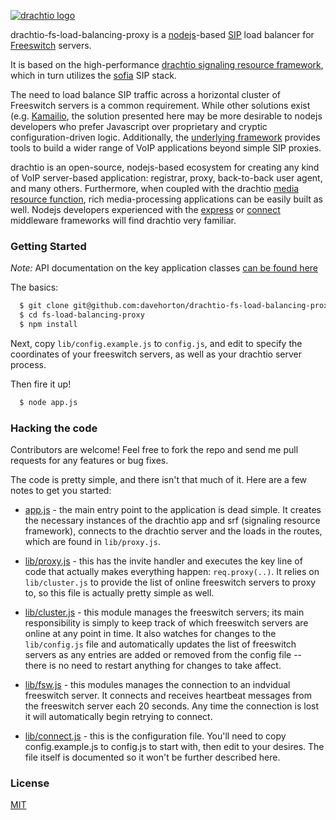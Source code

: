 [![drachtio logo](http://davehorton.github.io/drachtio-fs-load-balancing-proxy/img/definition-only-cropped.png)](http://davehorton.github.io/drachtio-fs-load-balancing-proxy)

 drachtio-fs-load-balancing-proxy is a [nodejs](https://nodejs.org)-based [SIP](http://www.ietf.org/rfc/rfc3261.txt) load balancer for [Freeswitch](https://freeswitch.org/) servers.

It is based on the high-performance [drachtio signaling resource framework](http://davehorton.github.io/drachtio-srf/), which in turn utilizes the [sofia](https://github.com/davehorton/sofia-sip") SIP stack.

The need to load balance SIP traffic across a horizontal cluster of Freeswitch servers is a common requirement.  While other solutions exist (e.g. [Kamailio](http://www.kamailio.org/), the solution presented here may be more desirable to nodejs developers who prefer Javascript over proprietary and cryptic configuration-driven logic.  Additionally, the [underlying framework](http://davehorton.github.io/drachtio-srf/) provides tools to build a wider range of VoIP applications beyond simple SIP proxies.

drachtio is an open-source, nodejs-based ecosystem for creating any kind of VoIP server-based application: registrar, proxy, back-to-back user agent, and many others. Furthermore, when coupled with the drachtio [media resource function](http://davehorton.github.io/drachtio-fsmrf/), rich media-processing applications can be easily built as well.  Nodejs developers experienced with the [express](http://expressjs.com/) or [connect](https://github.com/senchalabs/connect) middleware frameworks will find drachtio very familiar.

### Getting Started

*Note:* API documentation on the key application classes [can be found here](http://davehorton.github.io/drachtio-fs-load-balancing-proxy/api/index.html)

The basics:

```bash
  $ git clone git@github.com:davehorton/drachtio-fs-load-balancing-proxy.git
  $ cd fs-load-balancing-proxy
  $ npm install
```

Next, copy <code>lib/config.example.js</code> to <code>config.js</code>, and edit to specify the coordinates of your freeswitch servers, as well as your drachtio server process.

Then fire it up!

```bash
  $ node app.js
```

### Hacking the code
Contributors are welcome!  Feel free to fork the repo and send me pull requests for any features or bug fixes.

The code is pretty simple, and there isn't that much of it.  Here are a few notes to get you started:

* [app.js](https://github.com/davehorton/drachtio-fs-load-balancing-proxy/blob/master/app.js) - the main entry point to the application is dead simple.  It creates the necessary instances of the drachtio app and srf (signaling resource framework), connects to the drachtio server and the loads in the routes, which are found in <code>lib/proxy.js</code>.

* [lib/proxy.js](https://github.com/davehorton/drachtio-fs-load-balancing-proxy/blob/master/lib/proxy.js) - this has the invite handler and executes the key line of code that actually makes everything happen: <code>req.proxy(..)</code>.  It relies on <code>lib/cluster.js</code> to provide the list of online freeswitch servers to proxy to, so this file is actually pretty simple as well.

* [lib/cluster.js](https://github.com/davehorton/drachtio-fs-load-balancing-proxy/blob/master/lib/cluster.js) - this module manages the freeswitch servers; its main responsibility is simply to keep track of which freeswitch servers are online at any point in time.  It also watches for changes to the <code>lib/config.js</code> file and automatically updates the list of freeswitch servers as any entries are added or removed from the config file -- there is no need to restart anything for changes to take affect.

* [lib/fsw.js](https://github.com/davehorton/drachtio-fs-load-balancing-proxy/blob/master/lib/fsw.js) - this modules manages the connection to an indvidual freeswitch server.  It connects and receives heartbeat messages from the freeswitch server each 20 seconds.  Any time the connection is lost it will automatically begin retrying to connect.

* [lib/connect.js](https://github.com/davehorton/drachtio-fs-load-balancing-proxy/blob/master/lib/config.example.js) - this is the configuration file.  You'll need to copy config.example.js to config.js to start with, then edit to your desires.  The file itself is documented so it won't be further described here.


### License
[MIT](https://github.com/davehorton/drachtio-fs-load-balancing-proxy/blob/master/LICENSE)
